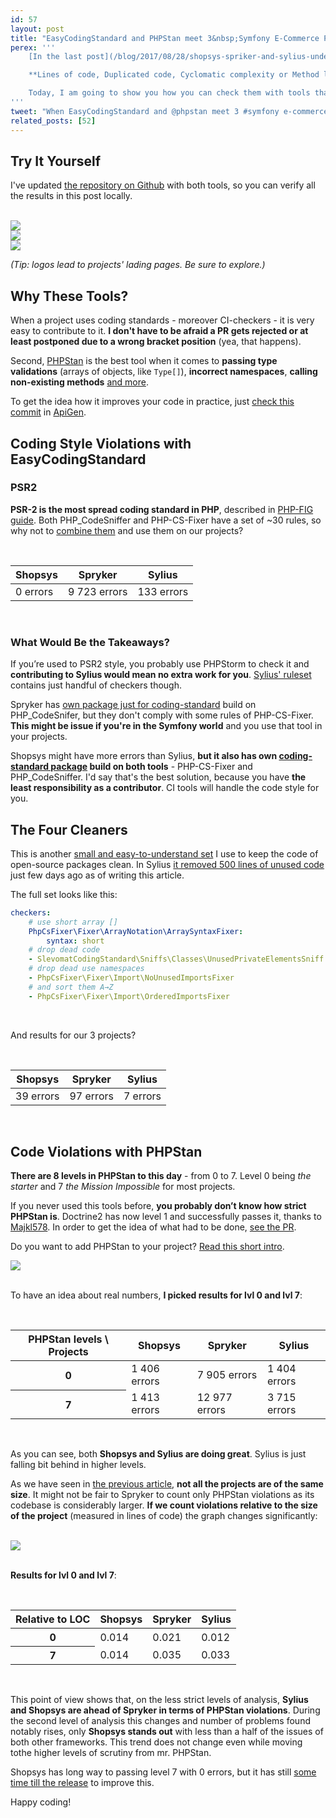 ```yaml
---
id: 57
layout: post
title: "EasyCodingStandard and PHPStan meet 3&nbsp;Symfony E-Commerce Projects"
perex: '''
    [In the last post](/blog/2017/08/28/shopsys-spriker-and-sylius-under-static-analysis/), we looked at the static analysis of 3 Symfony E-Commerce projects.

    **Lines of code, Duplicated code, Cyclomatic complexity or Method length**. These metrics are very rarely used in practise (even though there is a [sniff for that](https://github.com/Symplify/Symplify/blob/bf802422b9528946a8bd7e7f0331d858a9bf5740/easy-coding-standard.neon#L27-L28)).

    Today, I am going to show you how you can check them with tools that can help you keep your code better on daily basis - [EasyCodingStandard](https://github.com/Symplify/EasyCodingStandard) and [PHPStan](https://github.com/phpstan/phpstan).
'''
tweet: "When EasyCodingStandard and @phpstan meet 3 #symfony e-commerce projects #numbers #php"
related_posts: [52]
---
```


## Try It Yourself

I've updated [the repository on Github](https://github.com/TomasVotruba/shopsys-spryker-and-sylius-analysis) with both tools, so you can verify all the results in this post locally.

<br>

<div class="col-6 mb-3">
    <a href="https://www.shopsys-framework.com/">
        <img src="/assets/images/posts/2017/shopsys-static-anal/shopsys.png">
    </a>
</div>

<div class="col-5">
    <a href="http://sylius.org/">
        <img src="/assets/images/posts/2017/shopsys-static-anal/sylius.png">
    </a>
</div>

<div class="col-5">
    <a href="https://spryker.com/">
        <img src="/assets/images/posts/2017/shopsys-static-anal/spryker.png">
    </a>
</div>


*(Tip: logos lead to projects' lading pages. Be sure to explore.)*



## Why These Tools?

When a project uses coding standards - moreover CI-checkers - it is very easy to contribute to it. **I don't have to be afraid a PR gets rejected or at least postponed due to a wrong bracket position** (yea, that happens). 

Second, [PHPStan](https://github.com/phpstan/phpstan) is the best tool when it comes to **passing type validations** (arrays of objects, like `Type[]`), **incorrect namespaces**, **calling non-existing methods** [and more](https://medium.com/@ondrejmirtes/phpstan-2939cd0ad0e3#b18f).

To get the idea how it improves your code in practice, just [check this commit](https://github.com/ApiGen/ApiGen/commit/9ab5d1f94e95ac91a6cf2d0edd1d0c384f6299d7) in [ApiGen](/blog/2017/09/04/how-apigen-survived-its-own-death/).



## Coding Style Violations with EasyCodingStandard

### PSR2

**PSR-2 is the most spread coding standard in PHP**, described in [PHP-FIG guide](http://www.php-fig.org/psr/psr-2/). Both PHP_CodeSniffer and PHP-CS-Fixer have a set of ~30 rules, so why not to [combine them](https://github.com/Symplify/EasyCodingStandard/blob/master/config/psr2-checkers.neon) and use them on our projects?


<br>


<table class="table table-bordered table-responsive">
    <thead class="thead-inverse">
        <tr>
            <th>Shopsys</th>
            <th>Spryker</th>
            <th>Sylius</th>
        </tr>
    </thead>
    <tr>
        <td>0 errors</td>
        <td>9 723 errors</td>
        <td>133 errors</td>
    </tr>
</table>

<br>

### What Would Be the Takeaways?

If you’re used to PSR2 style, you probably use PHPStorm to check it and **contributing to Sylius would mean no extra work for you**. [Sylius' ruleset](https://github.com/Sylius/Sylius/blob/b5f6a4e4383fcbf5b1b9730094d1e1aa756de7a2/etc/phpcs/.php_cs) contains just handful of checkers though.

Spryker has [own package just for coding-standard](https://github.com/spryker/code-sniffer) build on PHP_CodeSnifer, but they don't comply with some rules of PHP-CS-Fixer. **This might be issue if you're in the Symfony world** and you use that tool in your projects.

Shopsys might have more errors than Sylius, **but it also has own [coding-standard package](https://github.com/shopsys/coding-standards) build on both tools** - PHP-CS-Fixer and PHP_CodeSniffer. I'd say that's the best solution, because you have **the least responsibility as a contributor**. CI tools will handle the code style for you.



## The Four Cleaners

This is another [small and easy-to-understand set](/blog/2017/09/18/4-simple-checkers-for-coding-standard-haters-but-clean-code-lovers/) I use to keep the code of open-source packages clean. In Sylius [it removed 500 lines of unused code](https://github.com/Sylius/Sylius/pull/8557) just few days ago as of writing this article.

The full set looks like this:


```yaml
checkers:
    # use short array []
    PhpCsFixer\Fixer\ArrayNotation\ArraySyntaxFixer: 
        syntax: short
    # drop dead code
    - SlevomatCodingStandard\Sniffs\Classes\UnusedPrivateElementsSniff 
    # drop dead use namespaces
    - PhpCsFixer\Fixer\Import\NoUnusedImportsFixer 
    # and sort them A→Z
    - PhpCsFixer\Fixer\Import\OrderedImportsFixer 
```

<br>

And results for our 3 projects?

<br>

<table class="table table-bordered table-responsive">
    <thead class="thead-inverse">
        <tr>
            <th>Shopsys</th>
            <th>Spryker</th>
            <th>Sylius</th>
        </tr>
    </thead>
    <tr>
        <td>39 errors</td>
        <td>97 errors</td>
        <td>7 errors</td>
    </tr>
</table>

<br>


## Code Violations with PHPStan

**There are 8 levels in PHPStan to this day** - from 0 to 7. Level 0 being *the starter* and 7 *the Mission Impossible* for most projects.

If you never used this tools before, **you probably don’t know how strict PHPStan is**.
Doctrine2 has now level 1 and successfully passes it, thanks to [Majkl578](https://github.com/Majkl578). In order to get the idea of what had to be done, [see the PR](https://github.com/doctrine/doctrine2/pull/6535/files).

Do you want to add PHPStan to your project? [Read this short intro](/blog/2017/01/28/why-I-switched-scrutinizer-for-phpstan-and-you-should-too/).


<div class="text-center">
    <img src="/assets/images/posts/2017/shopsys-static-anal-2/phpstan.png" style="max-width:100%" class="img-thumbnail">
</div>

<br>

To have an idea about real numbers, **I picked results for lvl 0 and lvl 7**:


<br>

<table class="table table-bordered table-responsive table-striped">
    <tr>
        <thead class="thead-inverse">
            <th>PHPStan levels \ Projects</th>
            <th>Shopsys</th>
            <th>Spryker</th>
            <th>Sylius</th>
        </thead>
    </tr>
    <tr>
        <th>0</td>
        <td>1 406 errors</td>
        <td>7 905 errors</td>
        <td>1 404 errors</td>
    </tr>
    <tr>
        <th>7</td>
        <td>1 413 errors</td>
        <td>12 977 errors</td>
        <td>3 715 errors</td>
    </tr>
</table>

<br>



As you can see, both **Shopsys and Sylius are doing great**. Sylius is just falling bit behind in higher levels.

As we have seen in [the previous article](/blog/2017/08/28/shopsys-spriker-and-sylius-under-static-analysis/), **not all the projects are of the same size**. It might not be fair to Spryker to count only PHPStan violations as its codebase is considerably larger. **If we count violations relative to the size of the project** (measured in lines of code) the graph changes significantly:

<br>

<div class="text-center">
    <img src="/assets/images/posts/2017/shopsys-static-anal-2/phpstan-relative.png" style="max-width:100%" class="img-thumbnail">
</div>

<br>


**Results for lvl 0 and lvl 7**:


<br>

<table class="table table-bordered table-responsive table-striped">
    <tr>
        <thead class="thead-inverse">
            <th>Relative to LOC</th>
            <th>Shopsys</th>
            <th>Spryker</th>
            <th>Sylius</th>
        </thead>
    </tr>
    <tr>
        <th>0</td>
        <td>0.014</td>
        <td>0.021</td>
        <td>0.012</td>
    </tr>
    <tr>
        <th>7</td>
        <td>0.014</td>
        <td>0.035</td>
        <td>0.033</td>
    </tr>
</table>

<br>

This point of view shows that, on the less strict levels of analysis, **Sylius and Shopsys are ahead of Spryker in terms of PHPStan violations**. During the second level of analysis this changes and number of problems found notably rises, only **Shopsys stands out** with less than a half of the issues of both other frameworks. This trend does not change even while moving tothe higher levels of scrutiny from mr. PHPStan.

Shopsys has long way to passing level 7 with 0 errors, but it has still [some time till the release](https://blog.shopsys.com/we-have-started-with-our-regular-releases-public-beta-coming-soon-c1f879657bd4) to improve this.

Happy coding!
